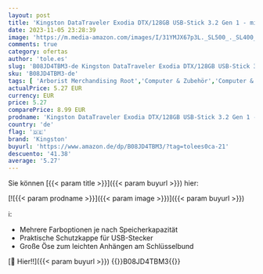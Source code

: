 ```yaml
---
layout: post
title: 'Kingston DataTraveler Exodia DTX/128GB USB-Stick 3.2 Gen 1 - mit Schutzkappe und Schlüsselring in mehreren Farben'
date: 2023-11-05 23:28:39
image: 'https://m.media-amazon.com/images/I/31YMJX67p3L._SL500_._SL400_.jpg'
comments: true
category: ofertas
author: 'tole.es'
slug: 'B08JD4TBM3-de Kingston DataTraveler Exodia DTX/128GB USB-Stick 3.2 Gen 1...'
sku: 'B08JD4TBM3-de'
tags: [ 'Arborist Merchandising Root','Computer & Zubehör','Computer & Zubehör: Produkte mit Umwelt-Label','Datenspeicher','Externe Datenspeicher','Self Service','Special Features Stores','USB-Sticks','a4cbee59-f823-40fe-831a-7de64f655f6f_0','a4cbee59-f823-40fe-831a-7de64f655f6f_1301','kingston','🇩🇪', ]
actualPrice: 5.27 EUR
currency: EUR
price: 5.27
comparePrice: 8.99 EUR
prodname: 'Kingston DataTraveler Exodia DTX/128GB USB-Stick 3.2 Gen 1 - mit Schutzkappe und Schlüsselring in mehreren Farben'
country: 'de'
flag: '🇩🇪'
brand: 'Kingston'
buyurl: 'https://www.amazon.de/dp/B08JD4TBM3/?tag=tolees0ca-21'
descuento: '41.38'
average: '5.27'
---
```


Sie können [{{< param title >}}]({{< param buyurl >}}) hier:

[![{{< param prodname >}}]({{< param image >}})]({{< param buyurl >}})

ℹ️:

- Mehrere Farboptionen je nach Speicherkapazität
- Praktische Schutzkappe für USB-Stecker
- Große Öse zum leichten Anhängen am Schlüsselbund

[🛒 Hier!!]({{< param buyurl >}})
{{<world>}}B08JD4TBM3{{</world>}}
